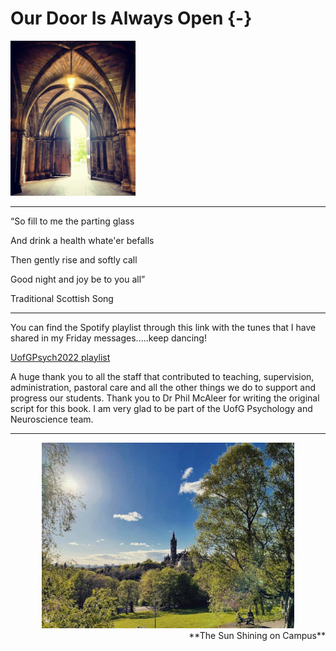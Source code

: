 # Our Door Is Always Open {-}


<img src="images/Cloisters.png" style="width: 200px;">

--- 

“So fill to me the parting glass
 
And drink a health whate'er befalls

Then gently rise and softly call

Good night and joy be to you all”

Traditional Scottish Song

---

You can find the Spotify playlist through this link with the tunes that I have shared in my Friday messages.....keep dancing!   


<a href = "https://open.spotify.com/playlist/62q7PxNnTh23mFUv8wiLee?si=8336a91f76dd4ea4" target = "_blank">UofGPsych2022 playlist</a>

A huge thank you to all the staff that contributed to teaching, supervision, administration, pastoral care and all the other things we do to support and progress our students. Thank you to Dr Phil McAleer for writing the original script for this book. I am very glad to be part of the UofG Psychology and Neuroscience team.

---


<div align = "center">
<img height = "80%" width = "80%" src="images/Uni_Niamh.jpg"> 
<br>
<span style = "float: right;">**The Sun Shining on Campus**</span>
</div>

